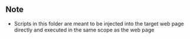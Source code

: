 ## Note
- Scripts in this folder are meant to be injected into the target web page directly and executed in the same scope as the web page
